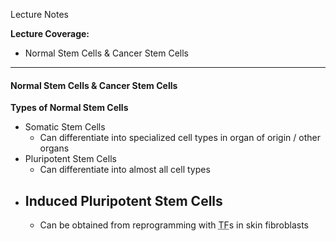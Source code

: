 Lecture Notes

**Lecture Coverage:**
- Normal Stem Cells & Cancer Stem Cells

---
#### **Normal Stem Cells & Cancer Stem Cells**
**Types of Normal Stem Cells**
- Somatic Stem Cells
	- Can differentiate into specialized cell types in organ of origin / other organs
- Pluripotent Stem Cells
	- Can differentiate into almost all cell types
- Induced Pluripotent Stem Cells
	- 
	- Can be obtained from reprogramming with <abbr Title="Transcriptional Factors">TF</abbr>s in skin fibroblasts